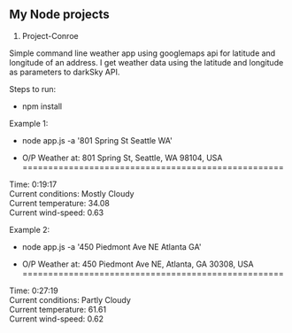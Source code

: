 ## My Node projects

1. Project-Conroe

Simple command line weather app using googlemaps api for latitude and longitude of an address.
I get weather data using the latitude and longitude as parameters to darkSky API.

Steps to run:

* npm install

Example 1:

* node app.js -a '801 Spring St Seattle WA'

* O/P
Weather at: 801 Spring St, Seattle, WA 98104, USA
===================================================


Time: 0:19:17  
Current conditions: Mostly Cloudy  
Current temperature: 34.08  
Current wind-speed:  0.63  

Example 2:

* node app.js -a '450 Piedmont Ave NE Atlanta GA'

* O/P
Weather at: 450 Piedmont Ave NE, Atlanta, GA 30308, USA
===================================================


Time: 0:27:19  
Current conditions: Partly Cloudy  
Current temperature: 61.61  
Current wind-speed:  0.62  


